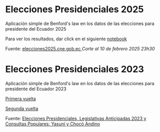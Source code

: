 # Elecciones Presidenciales 2025
Aplicación simple de Benford's law en los datos de las elecciones para presidente del Ecuador 2025

Para ver los resultados, dar click en el siguiente [ notebook ]( https://github.com/ivanstalyn/elecciones2025/blob/main/elecciones-2025.ipynb )

Fuente: [elecciones2025.cne.gob.ec ](https://elecciones2025.cne.gob.ec/) _Corte al 10 de febrero 2025 23h30_


# Elecciones Presidenciales 2023

Aplicación simple de Benford's law en los datos de las elecciones para presidente del Ecuador 2023

[ Primera vuelta ]( https://github.com/ivanstalyn/elecciones2025/blob/main/primera-vuelta-2023.ipynb )

[ Segunda vuelta ]( https://github.com/ivanstalyn/elecciones2025/blob/main/segunda-vuelta-2023.ipynb )

Fuente: [Elecciones Presidenciales, Legislativas Anticipadas 2023 y Consultas Populares: Yasuní y Chocó Andino](https://www.cne.gob.ec/estadisticas/bases-de-datos/)
